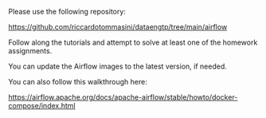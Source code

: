 Please use the following repository:  

https://github.com/riccardotommasini/dataengtp/tree/main/airflow

Follow along the tutorials and attempt to solve at least one of the homework assignments.  

You can update the Airflow images to the latest version, if needed.

You can also follow this walkthrough here:  

https://airflow.apache.org/docs/apache-airflow/stable/howto/docker-compose/index.html